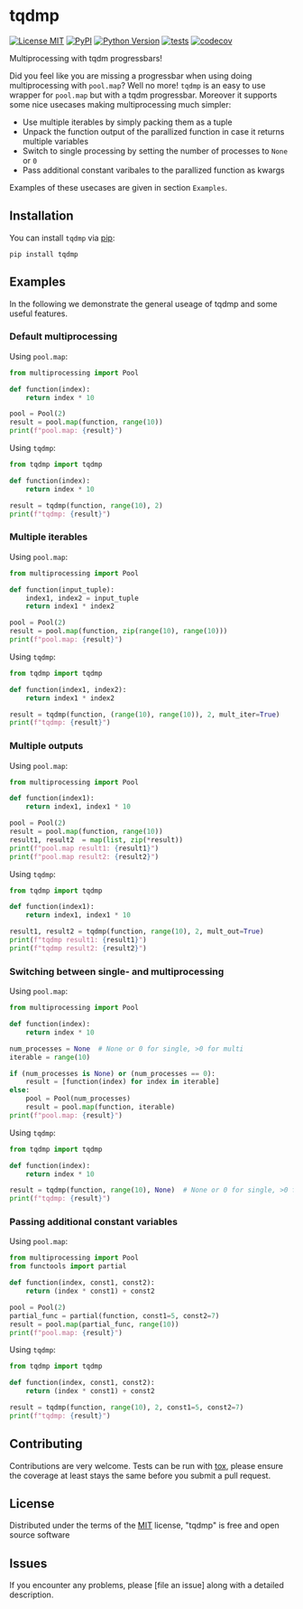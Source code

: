 # tqdmp

[![License MIT](https://img.shields.io/pypi/l/tqdmp.svg?color=green)](https://github.com/Karol-G/tqdmp/raw/main/LICENSE)
[![PyPI](https://img.shields.io/pypi/v/tqdmp.svg?color=green)](https://pypi.org/project/tqdmp)
[![Python Version](https://img.shields.io/pypi/pyversions/tqdmp.svg?color=green)](https://python.org)
[![tests](https://github.com/Karol-G/tqdmp/workflows/tests/badge.svg)](https://github.com/Karol-G/tqdmp/actions)
[![codecov](https://codecov.io/gh/Karol-G/tqdmp/branch/main/graph/badge.svg)](https://codecov.io/gh/Karol-G/tqdmp)

Multiprocessing with tqdm progressbars!

Did you feel like you are missing a progressbar when using doing multiprocessing with `pool.map`? Well no more! `tqdmp` is an easy to use wrapper for `pool.map` but with a tqdm progressbar. Moreover it supports some nice usecases making multiprocessing much simpler:

- Use multiple iterables by simply packing them as a tuple
- Unpack the function output of the parallized function in case it returns multiple variables
- Switch to single processing by setting the number of processes to `None` or `0`
- Pass additional constant varibales to the parallized function as kwargs 

Examples of these usecases are given in section `Examples`.

## Installation

You can install `tqdmp` via [pip](https://pypi.org/project/tqdmp/):

    pip install tqdmp

## Examples

In the following we demonstrate the general useage of tqdmp and some useful features.

### Default multiprocessing
Using `pool.map`:
```python
from multiprocessing import Pool

def function(index):
    return index * 10

pool = Pool(2)
result = pool.map(function, range(10))
print(f"pool.map: {result}")
```

Using `tqdmp`:
```python
from tqdmp import tqdmp

def function(index):
    return index * 10

result = tqdmp(function, range(10), 2)
print(f"tqdmp: {result}")
```

### Multiple iterables
Using `pool.map`:
```python
from multiprocessing import Pool

def function(input_tuple):
    index1, index2 = input_tuple
    return index1 * index2

pool = Pool(2)
result = pool.map(function, zip(range(10), range(10)))
print(f"pool.map: {result}")
```

Using `tqdmp`:
```python
from tqdmp import tqdmp

def function(index1, index2):
    return index1 * index2

result = tqdmp(function, (range(10), range(10)), 2, mult_iter=True)
print(f"tqdmp: {result}")
```

### Multiple outputs
Using `pool.map`:
```python
from multiprocessing import Pool

def function(index1):
    return index1, index1 * 10

pool = Pool(2)
result = pool.map(function, range(10))
result1, result2  = map(list, zip(*result))
print(f"pool.map result1: {result1}")
print(f"pool.map result2: {result2}")
```

Using `tqdmp`:
```python
from tqdmp import tqdmp

def function(index1):
    return index1, index1 * 10

result1, result2 = tqdmp(function, range(10), 2, mult_out=True)
print(f"tqdmp result1: {result1}")
print(f"tqdmp result2: {result2}")
```

### Switching between single- and multiprocessing
Using `pool.map`:
```python
from multiprocessing import Pool

def function(index):
    return index * 10

num_processes = None  # None or 0 for single, >0 for multi
iterable = range(10)

if (num_processes is None) or (num_processes == 0):
    result = [function(index) for index in iterable]
else:
    pool = Pool(num_processes)
    result = pool.map(function, iterable)
print(f"pool.map: {result}")
```

Using `tqdmp`:
```python
from tqdmp import tqdmp

def function(index):
    return index * 10

result = tqdmp(function, range(10), None)  # None or 0 for single, >0 for multi
print(f"tqdmp: {result}")
```

### Passing additional constant variables
Using `pool.map`:
```python
from multiprocessing import Pool
from functools import partial

def function(index, const1, const2):
    return (index * const1) + const2

pool = Pool(2)
partial_func = partial(function, const1=5, const2=7)
result = pool.map(partial_func, range(10))
print(f"pool.map: {result}")
```

Using `tqdmp`:
```python
from tqdmp import tqdmp

def function(index, const1, const2):
    return (index * const1) + const2

result = tqdmp(function, range(10), 2, const1=5, const2=7)
print(f"tqdmp: {result}")
```

## Contributing

Contributions are very welcome. Tests can be run with [tox], please ensure
the coverage at least stays the same before you submit a pull request.

## License

Distributed under the terms of the [MIT] license,
"tqdmp" is free and open source software

## Issues

If you encounter any problems, please [file an issue] along with a detailed description.

[Cookiecutter]: https://github.com/audreyr/cookiecutter
[MIT]: http://opensource.org/licenses/MIT
[BSD-3]: http://opensource.org/licenses/BSD-3-Clause
[GNU GPL v3.0]: http://www.gnu.org/licenses/gpl-3.0.txt
[GNU LGPL v3.0]: http://www.gnu.org/licenses/lgpl-3.0.txt
[Apache Software License 2.0]: http://www.apache.org/licenses/LICENSE-2.0
[Mozilla Public License 2.0]: https://www.mozilla.org/media/MPL/2.0/index.txt

[tox]: https://tox.readthedocs.io/en/latest/
[pip]: https://pypi.org/project/pip/
[PyPI]: https://pypi.org/
